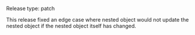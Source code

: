 Release type: patch

This release fixed an edge case where nested object would not update the nested object
if the nested object itself has changed.
